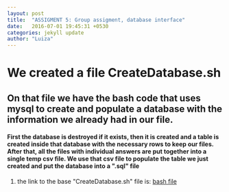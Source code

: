 ```yaml
---
layout: post
title:  "ASSIGMENT 5: Group assigment, database interface"
date:   2016-07-01 19:45:31 +0530
categories: jekyll update
author: "Luiza"
---
```


# We created a file CreateDatabase.sh

## On that file we have the bash code that uses mysql to create and populate a database with the information we already had in our file.

#### First the database is destroyed if it exists, then it is created and a table is created inside that database with the necessary rows to keep our files. After that, all the files with individual answers are put together into a single temp csv file. We use that csv file to populate the table we just created and put the database into a ".sql" file

1. the link to the base "CreateDatabase.sh" file is: [bash file](https://github.com/jhoertt/task-5-database-interface)
